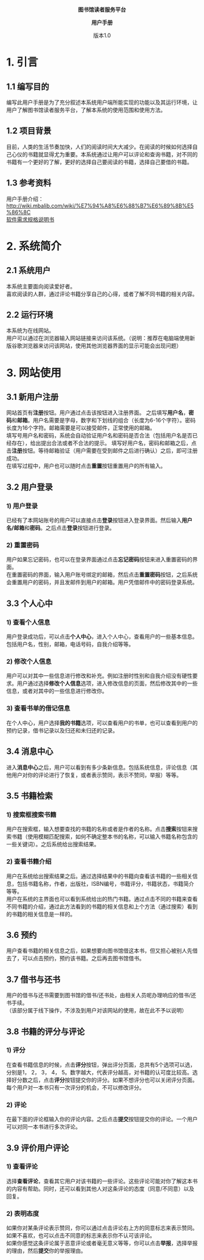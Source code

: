 <p align = "center"><b>图书馆读者服务平台</b></p>
<p align = "center"><b>用户手册</b></p>
<p align = "center">版本1.0</p>

# 1. 引言
## 1.1 编写目的
编写此用户手册是为了充分叙述本系统用户端所能实现的功能以及其运行环境，让用户了解图书馆读者服务平台，了解本系统的使用范围和使用方法。

## 1.2 项目背景
目前，人类的生活节奏加快，人们的阅读时间大大减少。在阅读的时候如何选择自己心仪的书籍就显得尤为重要。本系统通过让用户可以评论和查询书籍，对不同的书籍有一个更好的了解，更好的选择自己要阅读的书籍，选择自己要借的书籍。

## 1.3 参考资料
用户手册介绍：http://wiki.mbalib.com/wiki/%E7%94%A8%E6%88%B7%E6%89%8B%E5%86%8C  
[软件需求规格说明书](./software_requirements_specification.md)

# 2. 系统简介
## 2.1 系统用户
本系统主要面向阅读爱好者。  
喜欢阅读的人群，通过评论书籍分享自己的心得，或者了解不同书籍的相关内容。

## 2.2 运行环境
本系统为在线网站。  
用户可以通过在浏览器输入网站链接来访问该系统。（说明：推荐在电脑端使用新版谷歌浏览器来访问该网站，使用其他浏览器界面的显示可能会出现问题）

# 3. 网站使用
## 3.1 新用户注册
网站首页有**注册**按钮。用户通过点击该按钮进入注册界面。
之后填写**用户名**，**密码**和**邮箱**。用户名需要是字母，数字和下划线的组合（长度为6-16个字符）。密码长度为16个字符。邮箱需要是可以接受邮件，正常使用的邮箱。  
填写号用户名和密码，系统会自动验证用户名和密码是否合法（包括用户名是否已经存在），给出提出合法或者不合法的提示。
填写好用户名，密码和邮箱之后，点击**注册**按钮。等待邮箱验证（用户需要在受到邮件之后进行确认）之后，即可注册成功。  
在填写过程中，用户也可以随时点击**重置**按钮重置用户的所有输入。

## 3.2 用户登录
### 1) 用户登录
已经有了本网站账号的用户可以直接点击**登录**按钮进入登录界面。然后输入**用户名/邮箱**和**密码**。之后点击**登录**按钮进行登录。  
### 2) 重置密码
用户如果忘记密码，也可以在登录界面通过点击**忘记密码**按钮来进入重置密码的界面。  
在重置密码的界面，输入用户账号绑定的邮箱，然后点击**重置密码**按钮，之后系统会重置用户的密码，并且发邮件到用户的邮箱。用户凭借邮件中的密码登录系统。

## 3.3 个人心中
### 1) 查看个人信息
用户登录成功后，可以点击**个人中心**，进入个人中心，查看用户的一些基本信息。包括用户名，性别，邮箱，电话号码，自我介绍等等。
### 2) 修改个人信息
用户可以对其中一些信息进行修改和补充。例如注册时性别和自我介绍没有硬性要求。用户通过选择**修改个人信息**选项，进入修改信息的页面，然后修改其中的一些信息，或者对其中的一些信息进行修改你。
### 3) 查看书单的借记信息
在个人中心，用户选择**我的书籍**选项，可以查看用户的书单，也可以查看到用户的预约记录，借书记录以及归还和未归还的记录。

## 3.4 消息中心
进入**消息中心**之后，用户可以看到有多少条新信息。包括系统信息，评论信息（其他用户对你的评论进行了恢复，或者表示赞同，表示不赞同，举报）等等。

## 3.5 书籍检索
### 1) 搜索框搜索书籍
用户在搜索框，输入想要查找的书籍的名称或者是作者的名称。点击**搜索**按钮来搜索书籍（使用模糊匹配搜索，如何不确定整本书的名称，可以输入书籍名称包含的一些关键词）。之后系统给出搜索结果。
### 2) 查看书籍介绍
用户在系统给出搜索结果之后。通过选择结果中的书籍向查看该书籍的一些相关信息，包括书籍名称，作者，出版社，ISBN编号，书籍评分，书籍状态，书籍简介等等。  
用户在系统的主界面也可以看到系统给出的热门书籍。通过点击不同的书籍来查看不同书籍的介绍，通过此方法看到的书籍的相关信息和上个方法（通过搜索）看到的书籍的相关信息是一样的。

## 3.6 预约
用户查看书籍的相关信息之后，如果想要向图书馆借这本书，但又担心被别人先借去了，可以点击预约，预约该书籍。之后再去图书馆借书。

## 3.7 借书与还书
用户的借书与还书需要到图书馆的借书/还书处，由相关人员呢办理响应的借书/还书手续。  
（该部分属于线下操作，不涉及到用户对该网站的使用，故在此不予以说明）

## 3.8 书籍的评分与评论
### 1) 评分
在查看书籍信息的时候，点击**评分**按钮，弹出评分页面，总共有5个选项可以选，分别是1， 2， 3， 4， 5。数字越大，代表评分越高，对书籍的认可度比较高。选择好分数之后，点击**评分**按钮提交你的评分。如果不想评分也可以关闭评分页面。  
每个用户对一本书只有一次评分的机会，不可以修改评分。
### 2) 评论
在最下面的评论框输入你的评论内容。之后点击**提交**按钮提交你的评论。一个用户可以对同一本书进行多次评论。

## 3.9 评价用户评论
### 1) 查看评论
选择**查看评论**，查看其它用户对该书籍的一些评论。这些评论可能对你了解这本书的内容有帮助。同时，还可以看到其他人对这条评论的态度（同意/不同意）以及回复。
### 2) 表明态度
如果你对某条评论表示赞同，你可以通过点击评论右上方的同意标志来表示赞同。如果不喜欢，也可以点击不同意的标志来表示你不认可该评论。  
如果你感觉这条评论属于恶意评论或者毫无意义等等，你可以点击**举报**，选择举报的理由，然后**提交**你的举报理由。
